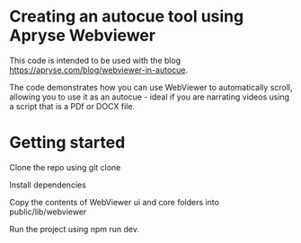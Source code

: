 # Creating an autocue tool using Apryse Webviewer

This code is intended to be used with the blog https://apryse.com/blog/webviewer-in-autocue.

The code demonstrates how you can use WebViewer to automatically scroll, allowing you to use it as an autocue - ideal if you are narrating videos using a script that is a PDf or DOCX file.

# Getting started

Clone the repo using git clone

Install dependencies

Copy the contents of WebViewer ui and core folders into public/lib/webviewer

Run the project using npm run dev.

